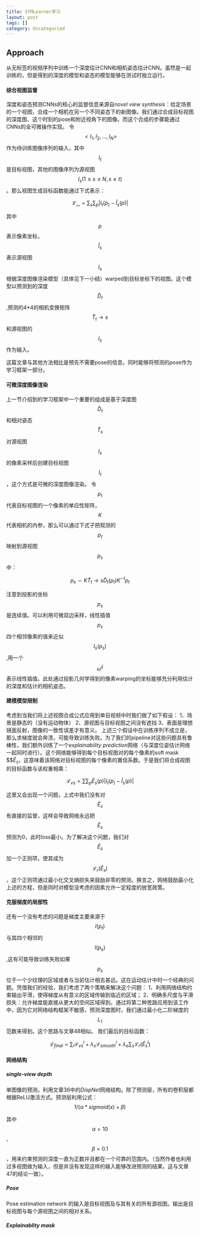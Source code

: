```yaml
---
title: SfMLearner学习
layout: post
tags: []
category: Uncategoried
---
```

## Approach

从无标签的视频序列中训练一个深度估计CNN和相机姿态估计CNN。虽然是一起训练的，但是得到的深度的模型和姿态的模型能够在测试时独立运行。

#### 综合视图监督
深度和姿态预测CNNs的核心的监督信息来源自*novel view synthesis*：给定场景的一个视图，合成一个相机在另一个不同姿态下的新图像。我们通过合成目标视图的深度图、这个时刻的pose和附近视角下的图像。而这个合成的步骤能通过CNNs的全可微操作实现。
令$$<I_1,I_2,...,I_N>$$作为待训练图像序列的输入，其中$$I_t$$是目标视图，其他的图像序列为源视图$$I_s(1\le s\le N,s\ne t)$$。那么视图生成目标函数能通过下式表示：

$$\mathcal{L_{vs}}=\sum_s\sum_p|I_t(p_)-\hat{I}_s(p)|$$

其中$$p$$表示像素坐标，$$\hat{I}_{s}$$表示源视图$$I_s$$根据深度图像渲染模型（具体见下一小结）warped到目标坐标下的视图。这个模型以预测到的深度$$\hat{D}_t$$,预测的4*4的相机变换矩阵$$\hat{T}_t \to s$$和源视图的$$I_s$$作为输入。

这篇文章与其他方法相比是预先不需要pose的信息。同时能够将预测的pose作为学习框架一部分。

#### 可微深度图像渲染
上一节介绍到的学习框架中一个重要的组成是基于深度图$$\hat{D}_t$$和相对姿态$$\hat{T}_s$$对源视图$$I_s$$的像素采样后创建目标视图$$I_t$$，这个方式是可微的深度图像渲染。
令$$p_t$$代表目标视图的一个像素的单应性矩阵，$$K$$代表相机的内参，那么可以通过下式子把观测的$$p_t$$映射到源视图$$p_s$$中：

$$p_s\backsim K\hat{T}_t\to s\hat{D}_t(p_t)K^{-1}p_t$$

注意到投影的坐标$${p_s}$$是连续值。可以利用可微双边采样，线性插值$$p_s$$四个相邻像素的值来近似$$I_s(p_s)$$,用一个$$\omega ^{ij}$$表示线性插值。此处通过投影几何学得到的像素warping的坐标能够充分利用估计的深度和估计的相机姿态。
#### 建模模型限制
考虑到当我们将上述视图合成公式应用到单目视频中时我们做了如下假设：
1、场景是静态的（没有运动物体）
2、源视图与目标视图之间没有遮挡
3、表面是理想镜面反射，图像的一致性误差才有意义。
上述三个假设中在训练序列不成立是，那么求梯度就会奔溃，可能导致训练失败。为了我们的pipeline对这些问题具有鲁棒性，我们额外训练了一个*explainability prediction*网络（与深度位姿估计网络一起同时进行）。这个网络能够得到每个目标视图对的每个像素的soft mask $$$\hat{E}_s$，这意味着该网络对目标视图的每个像素的置信系数。于是我们将合成视图的目标函数与该权重相乘：

$$\mathcal{L}_{vs}=\sum\sum_p \hat{E}_s(p)|I_t(p_)-\hat{I}_s(p)|$$

这里又会出现一个问题，上式中我们没有对$$\hat{E}_s$$有直接的监督，这样会导致网络永远把$$\hat{E}_s$$预测为0，此时*loss*最小。为了解决这个问题，我们对$$\hat{E}_s$$加一个正则项，使其成为$$\mathcal{L}_r(\hat{E}_s)$$，这个正则项通过最小化交叉熵损失来鼓励非零的预测。换言之，网络鼓励最小化上述的方程，但是同时对模型没考虑的因素允许一定程度的放宽政策。

#### 克服梯度的局部性
还有一个没有考虑的问题是梯度主要来源于$$I(p_t)$$与其四个相邻的$$I(p_s)$$,这有可能导致训练失败如果$$p_s$$位于一个少纹理的区域或者与当前估计相去甚远。这在运动估计中时一个经典的问题。凭借我们的经验，我们考虑了两个策略来解决这个问题：
1、利用网络结构约束输出平滑，使得梯度从有意义的区域传输到临近的区域；
2、明确多尺度与平滑损失：允许梯度能直接从更大的空间区域得到。通过将第二种思路应用到该工作中，因为它对网络结构框架不敏感，预测深度图时，我们通过最小化二阶梯度的$$L_1$$范数来得到。这个思路与文章48相似。
我们最后的目标函数：

$$\mathcal{L}_{final}=\sum_l\mathcal{L}_{vs}^l+\lambda _s\mathcal{L}_{smooth}^l+\lambda_e \sum_s \mathcal{L}_r(\hat{E}_s^l)$$

#### 网络结构
##### single-view depth
单图像的预测，利用文章36中的*DispNet*网络结构。除了预测层，所有的卷积层都根据ReLU激活方式。预测层利用公式：$$1/(\alpha*sigmoid(x)+\beta)$$

其中$$\alpha=10$$、$$\beta=0.1$$，用来约束预测的深度一直为正数并且都在一个可靠的范围内。（当然作者也利用过多视图做为输入，但是并没有发现这样的输入能够改进预测的结果，这与文章47的结论一致）。
##### Pose
Pose estimation network 的输入是目标视图及与其有关的所有源视图。输出是目标视图与每个源视图之间的相对关系。
##### Explainablity mask
